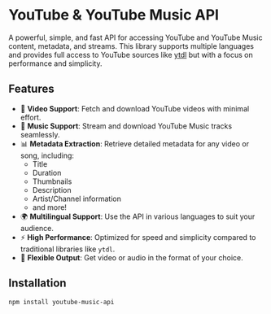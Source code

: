 # YouTube & YouTube Music API

A powerful, simple, and fast API for accessing YouTube and YouTube Music content, metadata, and streams. This library supports multiple languages and provides full access to YouTube sources like [ytdl](https://github.com/fent/node-ytdl-core) but with a focus on performance and simplicity.

## Features

- 🎥 **Video Support**: Fetch and download YouTube videos with minimal effort.
- 🎵 **Music Support**: Stream and download YouTube Music tracks seamlessly.
- 📊 **Metadata Extraction**: Retrieve detailed metadata for any video or song, including:
  - Title
  - Duration
  - Thumbnails
  - Description
  - Artist/Channel information
  - and more!
- 🌍 **Multilingual Support**: Use the API in various languages to suit your audience.
- ⚡ **High Performance**: Optimized for speed and simplicity compared to traditional libraries like `ytdl`.
- 🔄 **Flexible Output**: Get video or audio in the format of your choice.

## Installation

```bash
npm install youtube-music-api
